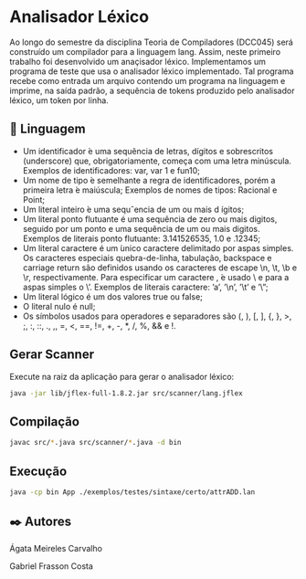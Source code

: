 # Analisador Léxico

Ao longo do semestre da disciplina Teoria de Compiladores (DCC045) será construído um compilador para a linguagem lang. Assim, neste primeiro trabalho foi desenvolvido um anaçisador léxico.
Implementamos um programa de teste que usa o analisador léxico implementado. Tal programa recebe como entrada um arquivo contendo um programa na linguagem e imprime, na saída padrão, a sequência de tokens produzido pelo analisador léxico, um token por linha.

## 📄 Linguagem

* Um identificador  ́e uma sequência de letras, dígitos e sobrescritos (underscore) que, obrigatoriamente, começa com uma letra minúscula. Exemplos de identificadores: var, var 1 e fun10;
* Um nome de tipo  ́e semelhante a regra de identificadores, porém a primeira letra  ́e maiúscula; Exemplos de nomes de tipos: Racional e Point;
* Um literal inteiro  ́e uma sequˆencia de um ou mais d ́ıgitos;
* Um literal ponto flutuante é uma sequência de zero ou mais digitos, seguido por um ponto e uma sequência de um ou mais digitos. Exemplos de literais ponto flutuante: 3.141526535, 1.0 e .12345;
* Um literal caractere é um ́unico caractere delimitado por aspas simples. Os caracteres especiais quebra-de-linha, tabulação, backspace e carriage return são definidos usando os caracteres de escape \n, \t, \b e \r, respectivamente. Para especificar um caractere \,  ́e usado \\ e para a aspas simples o \’. Exemplos de literais caractere: ’a’, ’\n’, ’\t’ e ’\\”;
* Um literal lógico é um dos valores true ou false;
* O literal nulo é null;
* Os símbolos usados para operadores e separadores são (, ), [, ], {, }, >, ;, :, ::, ., ,, =, <, ==, !=, +, -, *, /, %, && e !.

## Gerar Scanner
Execute na raiz da aplicação para gerar o analisador léxico:
```bash
java -jar lib/jflex-full-1.8.2.jar src/scanner/lang.jflex
```

## Compilação
```bash
javac src/*.java src/scanner/*.java -d bin
```

## Execução
```bash
java -cp bin App ./exemplos/testes/sintaxe/certo/attrADD.lan
```

## ✒️ Autores
Ágata Meireles Carvalho

Gabriel Frasson Costa
